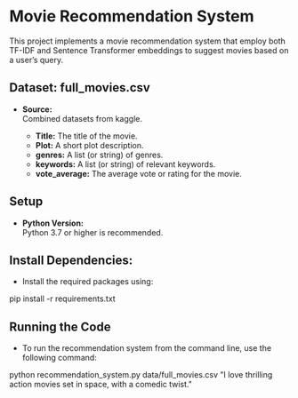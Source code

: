 # Movie Recommendation System

This project implements a movie recommendation system that employ both TF-IDF and Sentence Transformer embeddings to suggest movies based on a user’s query.

## Dataset: full_movies.csv

- **Source:**  
  Combined datasets from kaggle. 

  - **Title:** The title of the movie.
  - **Plot:** A short plot description.
  - **genres:** A list (or string) of genres.
  - **keywords:** A list (or string) of relevant keywords.
  - **vote_average:** The average vote or rating for the movie.

## Setup

- **Python Version:**  
  Python 3.7 or higher is recommended.

## Install Dependencies:

- Install the required packages using:

pip install -r requirements.txt


## Running the Code

- To run the recommendation system from the command line, use the following command:

python recommendation_system.py data/full_movies.csv "I love thrilling action movies set in space, with a comedic twist."


